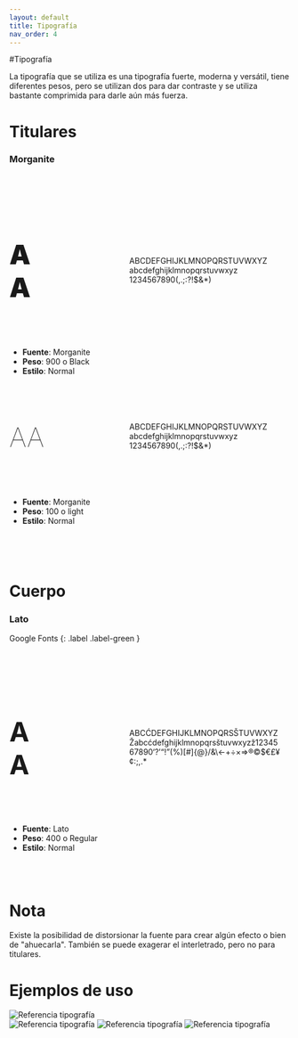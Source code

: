 ```yaml
---
layout: default
title: Tipografía
nav_order: 4
---
```

#Tipografía 

La tipografía que se utiliza es una tipografía fuerte, moderna y versátil, tiene diferentes pesos, pero se utilizan dos para dar contraste y se utiliza bastante comprimida para darle aún más fuerza.

# Titulares

### Morganite
<br><br>

<div style="display:flex;flex-direction:row;flex-wrap:wrap;justify-content:space-between;align-items:center">
<div style="width:13%">
<h4 style="font-size: 3rem !important;font-weight:900">AA</h4>
</div>
<div style="width:54%;overflow-wrap: anywhere;padding: 1rem;">
ABCDEFGHIJKLMNOPQRSTUVWXYZ
abcdefghijklmnopqrstuvwxyz
1234567890(,.;:?!$&*)
</div>
<div style="width:33%">
<ul>
<li><strong>Fuente</strong>: Morganite</li>
<li><strong>Peso</strong>: 900 o Black</li>
<li><strong>Estilo</strong>: Normal</li>
</ul>
</div>
</div>

<div style="display:flex;flex-direction:row;flex-wrap:wrap;justify-content:space-between;align-items:center">
<div style="width:13%">
<h4 style="font-size: 3rem !important;font-weight:100">AA</h4>
</div>
<div style="width:54%;overflow-wrap: anywhere;padding: 1rem;">
ABCDEFGHIJKLMNOPQRSTUVWXYZ
abcdefghijklmnopqrstuvwxyz
1234567890(,.;:?!$&*)
</div>
<div style="width:33%">
<ul>
<li><strong>Fuente</strong>: Morganite</li>
<li><strong>Peso</strong>: 100 o light</li>
<li><strong>Estilo</strong>: Normal</li>
</ul>
</div>
</div>

<br><br>

# Cuerpo
### Lato

Google Fonts
{: .label .label-green }

<br><br>

<div style="display:flex;flex-direction:row;flex-wrap:wrap;justify-content:space-between;align-items:center">
<div style="width:13%">
<h4 style="font-size: 3rem !important;">AA</h4>
</div>
<div style="width:54%;overflow-wrap: anywhere;padding: 1rem;">
ABCĆDEFGHIJKLMNOPQRSŠTUVWXYZŽabcćdefghijklmnopqrsštuvwxyzž1234567890‘?’“!”(%)[#]{@}/&\<-+÷×=>®©$€£¥¢:;,.*
</div>
<div style="width:33%">
<ul>
<li><strong>Fuente</strong>: Lato</li>
<li><strong>Peso</strong>: 400 o Regular</li>
<li><strong>Estilo</strong>: Normal</li>
</ul>
</div>
</div>
<br>
<br>

# Nota
Existe la posibilidad de distorsionar la fuente para crear algún efecto o bien de "ahuecarla". También se puede exagerar el interletrado, pero no para titulares.

# Ejemplos de uso
<img src="../../assets/images/refe-typo-1.jpg" alt="Referencia tipografía"/>

<br>

<img src="../../assets/images/refe-typo-2.jpg" alt="Referencia tipografía"/>

<img src="../../assets/images/refe-typo-3.jpg" alt="Referencia tipografía"/>


<img src="../../assets/images/refe-typo-4.jpg" alt="Referencia tipografía"/>